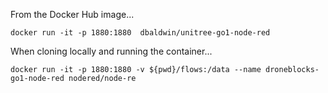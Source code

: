 From the Docker Hub image...
```
docker run -it -p 1880:1880  dbaldwin/unitree-go1-node-red
```
When cloning locally and running the container...
```
docker run -it -p 1880:1880 -v ${pwd}/flows:/data --name droneblocks-go1-node-red nodered/node-re
```